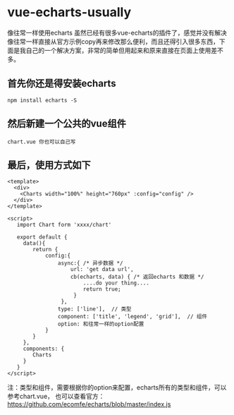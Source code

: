 # vue-echarts-usually
像往常一样使用echarts
虽然已经有很多vue-echarts的插件了，感觉并没有解决像往常一样直接从官方示例copy再来修改那么便利，而且还得引入很多东西，下面是我自己的一个解决方案，非常的简单但用起来和原来直接在页面上使用差不多。

## 首先你还是得安装echarts
    npm install echarts -S
## 然后新建一个公共的vue组件
    chart.vue 你也可以自己写
## 最后，使用方式如下

    <template>
      <div>
        <Charts width="100%" height="760px" :config="config" />
      </div>
    </template>

    <script>
       import Chart form 'xxxx/chart'

       export default { 
         data(){
            return {
                config:{
                    async:{ /* 异步数据 */
                        url: 'get data url',
                        cb(echarts, data) { /* 返回echarts 和数据 */
                            ....do your thing....  
                            return true;
                         } 
                     },
                    type: ['line'],  // 类型
                    component: ['title', 'legend', 'grid'],  // 组件
                    option: 和往常一样的option配置
                }
            }
         },
         components: {
            Charts
         }
       }   
    </script> 

注：类型和组件，需要根据你的option来配置，echarts所有的类型和组件，可以参考chart.vue，
也可以查看官方：https://github.com/ecomfe/echarts/blob/master/index.js
